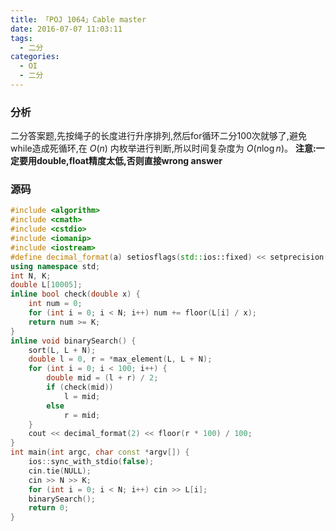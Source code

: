 ```yaml
---
title: 「POJ 1064」Cable master
date: 2016-07-07 11:03:11
tags:
  - 二分
categories: 
  - OI
  - 二分
---
```

### 分析
二分答案题,先按绳子的长度进行升序排列,然后for循环二分100次就够了,避免while造成死循环,在 $O(n)$ 内枚举进行判断,所以时间复杂度为 $O(n \log n)$。
**注意:一定要用double,float精度太低,否则直接wrong answer**
<!-- more -->
### 源码
``` cpp
#include <algorithm>
#include <cmath>
#include <cstdio>
#include <iomanip>
#include <iostream>
#define decimal_format(a) setiosflags(std::ios::fixed) << setprecision(a)
using namespace std;
int N, K;
double L[10005];
inline bool check(double x) {
    int num = 0;
    for (int i = 0; i < N; i++) num += floor(L[i] / x);
    return num >= K;
}
inline void binarySearch() {
    sort(L, L + N);
    double l = 0, r = *max_element(L, L + N);
    for (int i = 0; i < 100; i++) {
        double mid = (l + r) / 2;
        if (check(mid))
            l = mid;
        else
            r = mid;
    }
    cout << decimal_format(2) << floor(r * 100) / 100;
}
int main(int argc, char const *argv[]) {
    ios::sync_with_stdio(false);
    cin.tie(NULL);
    cin >> N >> K;
    for (int i = 0; i < N; i++) cin >> L[i];
    binarySearch();
    return 0;
}
```
